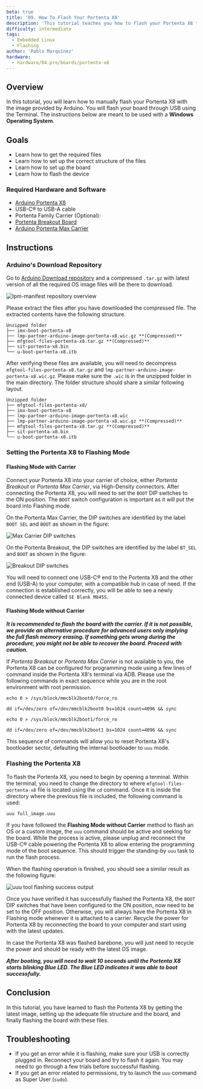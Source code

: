```yaml
---
beta: true
title: '09. How To Flash Your Portenta X8'
description: 'This tutorial teaches you how to flash your Portenta X8 through USB.'
difficulty: intermediate
tags:
  - Embedded Linux
  - Flashing
author: 'Pablo Marquínez'
hardware:
  - hardware/04.pro/boards/portenta-x8
---
```


## Overview

In this tutorial, you will learn how to manually flash your Portenta X8 with the image provided by Arduino. You will flash your board through USB using the Terminal. The instructions below are meant to be used with a **Windows Operating System**.

## Goals

- Learn how to get the required files
- Learn how to set up the correct structure of the files
- Learn how to set up the board
- Learn how to flash the device

### Required Hardware and Software

- [Arduino Portenta X8](https://store.arduino.cc/products/portenta-x8)
- USB-C® to USB-A cable
- Portenta Family Carrier (Optional):
- [Portenta Breakout Board](https://store.arduino.cc/products/arduino-portenta-breakout)
- [Arduino Portenta Max Carrier](https://store.arduino.cc/products/portenta-max-carrier)

## Instructions

### Arduino's Download Repository

Go to [Arduino Download repository](https://downloads.arduino.cc/portentax8image/image-latest.tar.gz) and a compressed `.tar.gz` with latest version of all the required OS image files will be there to download.

![lpm-manifest repository overview](assets/lpm-manifest-overview.png)

Please extract the files after you have downloaded the compressed file. The extracted contents have the following structure.

```
Unzipped folder
├── imx-boot-portenta-x8
├── lmp-partner-arduino-image-portenta-x8.wic.gz **(Compressed)**
├── mfgtool-files-portenta-x8.tar.gz **(Compressed)**
├── sit-portenta-x8.bin
└── u-boot-portenta-x8.itb
```

After verifying these files are available, you will need to decompress `mfgtool-files-portenta-x8.tar.gz` and `lmp-partner-arduino-image-portenta-x8.wic.gz`. Please make sure the `.wic` is in the unzipped folder in the main directory. The folder structure should share a similar following layout.

```
Unzipped folder
├── mfgtool-files-portenta-x8/
├── imx-boot-portenta-x8
├── lmp-partner-arduino-image-portenta-x8.wic
├── lmp-partner-arduino-image-portenta-x8.wic.gz **(Compressed)**
├── mfgtool-files-portenta-x8.tar.gz **(Compressed)**
├── sit-portenta-x8.bin
└── u-boot-portenta-x8.itb
```

### Setting the Portenta X8 to Flashing Mode

#### Flashing Mode with Carrier

Connect your Portenta X8 into your carrier of choice, either *Portenta Breakout* or *Portenta Max Carrier*, via High-Density connectors. After connecting the Portenta X8, you will need to set the `BOOT` DIP switches to the ON position. The `BOOT` switch configuration is important as it will put the board into Flashing mode.

On the Portenta Max Carrier, the DIP switches are identified by the label `BOOT SEL` and `BOOT` as shown in the figure:

![Max Carrier DIP switches](assets/max-carrier-dip-switches.png)

On the Portenta Breakout, the DIP switches are identified by the label `BT_SEL` and `BOOT` as shown in the figure:

![Breakout DIP switches](assets/breakout-dip-switches.png)

You will need to connect one USB-C® end to the Portenta X8 and the other end (USB-A) to your computer, with a compatible hub in case of need. If the connection is established correctly, you will be able to see a newly connected device called `SE Blank M845S`.

#### Flashing Mode without Carrier

***It is recommended to flash the board with the carrier. If it is not possible, we provide an alternative procedure for advanced users only implying the full flash memory erasing. If something gets wrong during the procedure, you might not be able to recover the board. Proceed with caution.***

If *Portenta Breakout* or *Portenta Max Carrier* is not available to you, the Portenta X8 can be configured for programming mode using a few lines of command inside the Portenta X8's terminal via ADB. Please use the following commands in exact sequence while you are in the root environment with root permission.

```arduino
echo 0 > /sys/block/mmcblk2boot0/force_ro
```

```arduino
dd if=/dev/zero of=/dev/mmcblk2boot0 bs=1024 count=4096 && sync
```

```arduino
echo 0 > /sys/block/mmcblk2boot1/force_ro
```

```arduino
dd if=/dev/zero of=/dev/mmcblk2boot1 bs=1024 count=4096 && sync
```

This sequence of commands will allow you to reset Portenta X8's bootloader sector, defaulting the internal bootloader to `uuu` mode.

### Flashing the Portenta X8

To flash the Portenta X8, you need to begin by opening a terminal. Within the terminal, you need to change the directory to where `mfgtool-files-portenta-x8` file is located using the `cd` command. Once it is inside the directory where the previous file is included, the following command is used:

```
uuu full_image.uuu
```

If you have followed the __Flashing Mode without Carrier__ method to flash an OS or a custom image, the `uuu` command should be active and seeking for the board. While the process is active, please unplug and reconnect the USB-C® cable powering the Portenta X8 to allow entering the programming mode of the boot sequence. This should trigger the standing-by `uuu` task to run the flash process.

When the flashing operation is finished, you should see a similar result as the following figure:

![uuu tool flashing success output](assets/uuu-flashing-success.png)

Once you have verified it has successfully flashed the Portenta X8, the `BOOT` DIP switches that have been configured to the ON position, now need to be set to the OFF position. Otherwise, you will always have the Portenta X8 in Flashing mode whenever it is attached to a carrier. Recycle the power for Portenta X8 by reconnecting the board to your computer and start using with the latest updates.

In case the Portenta X8 was flashed barebone, you will just need to recycle the power and should be ready with the latest OS image.

***After booting, you will need to wait 10 seconds until the Portenta X8 starts blinking Blue LED. The Blue LED indicates it was able to boot successfully.***

## Conclusion

In this tutorial, you have learned to flash the Portenta X8 by getting the latest image, setting up the adequate file structure and the board, and finally flashing the board with these files.

## Troubleshooting

- If you get an error while it is flashing, make sure your USB is correctly plugged in. Reconnect your board and try to flash it again. You may need to go through a few trials before successful flashing.
- If you get an error related to permissions, try to launch the `uuu` command as Super User (`sudo`).
